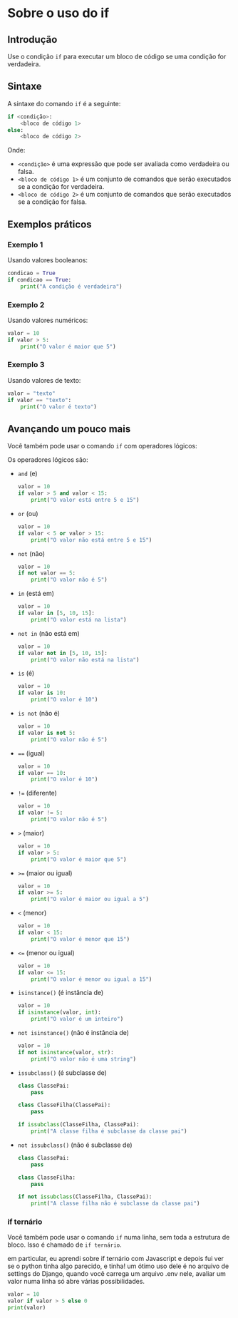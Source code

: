 # Sobre o uso do if

## Introdução

Use o condição `if` para executar um bloco de código se uma condição for verdadeira.

## Sintaxe

A sintaxe do comando `if` é a seguinte:

```python
if <condição>:
    <bloco de código 1>
else:
    <bloco de código 2>
```

Onde:

- `<condição>` é uma expressão que pode ser avaliada como verdadeira ou falsa.
- `<bloco de código 1>` é um conjunto de comandos que serão executados se a condição for verdadeira.
- `<bloco de código 2>` é um conjunto de comandos que serão executados se a condição for falsa.

## Exemplos práticos

### Exemplo 1

Usando valores booleanos:

```python
condicao = True
if condicao == True:
    print("A condição é verdadeira")
```	

### Exemplo 2

Usando valores numéricos:

```python
valor = 10
if valor > 5:
    print("O valor é maior que 5")
```

### Exemplo 3

Usando valores de texto:

```python
valor = "texto"
if valor == "texto":
    print("O valor é texto")
```

## Avançando um pouco mais

Você também pode usar o comando `if` com operadores lógicos:

Os operadores lógicos são:

- `and` (e)
    ```python
    valor = 10
    if valor > 5 and valor < 15:
        print("O valor está entre 5 e 15")
    ```

- `or` (ou)
    ```python
    valor = 10
    if valor < 5 or valor > 15:
        print("O valor não está entre 5 e 15")
    ```

- `not` (não)
    ```python
    valor = 10
    if not valor == 5:
        print("O valor não é 5")
    ```

- `in` (está em)
    ```python
    valor = 10
    if valor in [5, 10, 15]:
        print("O valor está na lista")
    ```

- `not in` (não está em)
    ```python
    valor = 10
    if valor not in [5, 10, 15]:
        print("O valor não está na lista")
    ```

- `is` (é)
    ```python
    valor = 10
    if valor is 10:
        print("O valor é 10")
    ```

- `is not` (não é)
    ```python
    valor = 10
    if valor is not 5:
        print("O valor não é 5")
    ```

- `==` (igual)
    ```python
    valor = 10
    if valor == 10:
        print("O valor é 10")
    ```

- `!=` (diferente)
    ```python
    valor = 10
    if valor != 5:
        print("O valor não é 5")
    ```

- `>` (maior)
    ```python
    valor = 10
    if valor > 5:
        print("O valor é maior que 5")
    ```

- `>=` (maior ou igual)
    ```python
    valor = 10
    if valor >= 5:
        print("O valor é maior ou igual a 5")
    ```

- `<` (menor)
    ```python
    valor = 10
    if valor < 15:
        print("O valor é menor que 15")
    ```

- `<=` (menor ou igual)
    ```python
    valor = 10
    if valor <= 15:
        print("O valor é menor ou igual a 15")
    ```

- `isinstance()` (é instância de)
    ```python
    valor = 10
    if isinstance(valor, int):
        print("O valor é um inteiro")
    ```

- `not isinstance()` (não é instância de)
    ```python
    valor = 10
    if not isinstance(valor, str):
        print("O valor não é uma string")
    ```

- `issubclass()` (é subclasse de)
    ```python
    class ClassePai:
        pass

    class ClasseFilha(ClassePai):
        pass

    if issubclass(ClasseFilha, ClassePai):
        print("A classe filha é subclasse da classe pai")
    ```

- `not issubclass()` (não é subclasse de)
    ```python
    class ClassePai:
        pass

    class ClasseFilha:
        pass

    if not issubclass(ClasseFilha, ClassePai):
        print("A classe filha não é subclasse da classe pai")
    ```

### if ternário

Você também pode usar o comando `if` numa linha, sem toda a estrutura de bloco. Isso é chamado de `if ternário`.

em particular, eu aprendi sobre if ternário com Javascript e depois fui ver se o python tinha algo parecido, e tinha! um ótimo uso dele é no arquivo de settings do Django, quando você carrega um arquivo .env nele, avaliar um valor numa linha só abre várias possibilidades.

```python
valor = 10
valor if valor > 5 else 0
print(valor)
```
